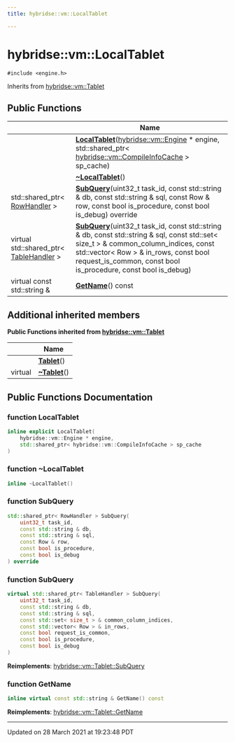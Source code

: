 ```yaml
---
title: hybridse::vm::LocalTablet

---
```


# hybridse::vm::LocalTablet




`#include <engine.h>`

Inherits from [hybridse::vm::Tablet](/Classes/classhybridse_1_1vm_1_1_tablet.md)

## Public Functions

|                | Name           |
| -------------- | -------------- |
| | **[LocalTablet](/Classes/classhybridse_1_1vm_1_1_local_tablet.md#function-localtablet)**([hybridse::vm::Engine](/Classes/classhybridse_1_1vm_1_1_engine.md) * engine, std::shared_ptr< [hybridse::vm::CompileInfoCache](/Classes/classhybridse_1_1vm_1_1_compile_info_cache.md) > sp_cache) |
| | **[~LocalTablet](/Classes/classhybridse_1_1vm_1_1_local_tablet.md#function-~localtablet)**() |
| std::shared_ptr< [RowHandler](/Classes/classhybridse_1_1vm_1_1_row_handler.md) > | **[SubQuery](/Classes/classhybridse_1_1vm_1_1_local_tablet.md#function-subquery)**(uint32_t task_id, const std::string & db, const std::string & sql, const Row & row, const bool is_procedure, const bool is_debug) override |
| virtual std::shared_ptr< [TableHandler](/Classes/classhybridse_1_1vm_1_1_table_handler.md) > | **[SubQuery](/Classes/classhybridse_1_1vm_1_1_local_tablet.md#function-subquery)**(uint32_t task_id, const std::string & db, const std::string & sql, const std::set< size_t > & common_column_indices, const std::vector< Row > & in_rows, const bool request_is_common, const bool is_procedure, const bool is_debug) |
| virtual const std::string & | **[GetName](/Classes/classhybridse_1_1vm_1_1_local_tablet.md#function-getname)**() const |

## Additional inherited members

**Public Functions inherited from [hybridse::vm::Tablet](/Classes/classhybridse_1_1vm_1_1_tablet.md)**

|                | Name           |
| -------------- | -------------- |
| | **[Tablet](/Classes/classhybridse_1_1vm_1_1_tablet.md#function-tablet)**() |
| virtual | **[~Tablet](/Classes/classhybridse_1_1vm_1_1_tablet.md#function-~tablet)**() |


## Public Functions Documentation

### function LocalTablet

```cpp
inline explicit LocalTablet(
    hybridse::vm::Engine * engine,
    std::shared_ptr< hybridse::vm::CompileInfoCache > sp_cache
)
```


### function ~LocalTablet

```cpp
inline ~LocalTablet()
```


### function SubQuery

```cpp
std::shared_ptr< RowHandler > SubQuery(
    uint32_t task_id,
    const std::string & db,
    const std::string & sql,
    const Row & row,
    const bool is_procedure,
    const bool is_debug
) override
```


### function SubQuery

```cpp
virtual std::shared_ptr< TableHandler > SubQuery(
    uint32_t task_id,
    const std::string & db,
    const std::string & sql,
    const std::set< size_t > & common_column_indices,
    const std::vector< Row > & in_rows,
    const bool request_is_common,
    const bool is_procedure,
    const bool is_debug
)
```


**Reimplements**: [hybridse::vm::Tablet::SubQuery](/Classes/classhybridse_1_1vm_1_1_tablet.md#function-subquery)


### function GetName

```cpp
inline virtual const std::string & GetName() const
```


**Reimplements**: [hybridse::vm::Tablet::GetName](/Classes/classhybridse_1_1vm_1_1_tablet.md#function-getname)


-------------------------------

Updated on 28 March 2021 at 19:23:48 PDT